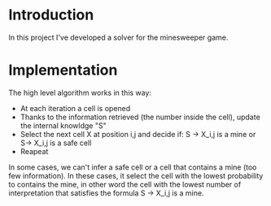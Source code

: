 # Introduction
In this project I've developed a solver for the minesweeper game.

# Implementation
The high level algorithm works in this way:
- At each iteration a cell is opened
- Thanks to the information retrieved (the number inside the cell), update the internal knowldge "S"
- Select the next cell X at position i,j and decide if: S -> X_i,j is a mine or S-> X_i,j is a safe cell
- Reapeat

In some cases,  we can't infer a safe cell or a cell that contains a mine (too few information). In these cases, it select the cell with the lowest probability to contains the mine, in other word the cell with the lowest number of interpretation that satisfies the formula S -> X_i,j is a mine.
